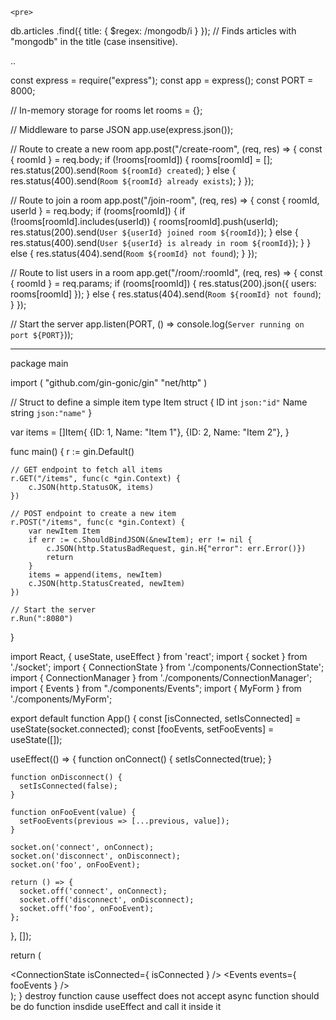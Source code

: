     <pre> 
      
   db.articles .find({ title: { $regex: /mongodb/i } }); // Finds articles with "mongodb" in the title (case insensitive).
     
  ..  

 const express = require("express"); 
const app = express();
const PORT = 8000;

// In-memory storage for rooms
let rooms = {};

// Middleware to parse JSON
app.use(express.json());

// Route to create a new room
app.post("/create-room", (req, res) => {
  const { roomId } = req.body;
  if (!rooms[roomId]) {
    rooms[roomId] = [];
    res.status(200).send(`Room ${roomId} created`);
  } else {
    res.status(400).send(`Room ${roomId} already exists`);
  }
});

// Route to join a room
app.post("/join-room", (req, res) => {
  const { roomId, userId } = req.body;
  if (rooms[roomId]) {
    if (!rooms[roomId].includes(userId)) {
      rooms[roomId].push(userId);
      res.status(200).send(`User ${userId} joined room ${roomId}`);
    } else {
      res.status(400).send(`User ${userId} is already in room ${roomId}`);
    }
  } else {
    res.status(404).send(`Room ${roomId} not found`);
  }
});

// Route to list users in a room
app.get("/room/:roomId", (req, res) => {
  const { roomId } = req.params;
  if (rooms[roomId]) {
    res.status(200).json({ users: rooms[roomId] });
  } else {
    res.status(404).send(`Room ${roomId} not found`);
  }
});

// Start the server
app.listen(PORT, () => console.log(`Server running on port ${PORT}`));


 ------------------------------------------------------------------------------------------------------------------------------------------------------------------------------------------------



  package main

import (
    "github.com/gin-gonic/gin"
    "net/http"
)

// Struct to define a simple item
type Item struct {
    ID   int    `json:"id"`
    Name string `json:"name"`
}

var items = []Item{
    {ID: 1, Name: "Item 1"},
    {ID: 2, Name: "Item 2"},
}

func main() {
    r := gin.Default()

    // GET endpoint to fetch all items
    r.GET("/items", func(c *gin.Context) {
        c.JSON(http.StatusOK, items)
    })

    // POST endpoint to create a new item
    r.POST("/items", func(c *gin.Context) {
        var newItem Item
        if err := c.ShouldBindJSON(&newItem); err != nil {
            c.JSON(http.StatusBadRequest, gin.H{"error": err.Error()})
            return
        }
        items = append(items, newItem)
        c.JSON(http.StatusCreated, newItem)
    })

    // Start the server
    r.Run(":8080")
}

import React, { useState, useEffect } from 'react';
import { socket } from './socket';
import { ConnectionState } from './components/ConnectionState';
import { ConnectionManager } from './components/ConnectionManager';
import { Events } from "./components/Events";
import { MyForm } from './components/MyForm';

export default function App() {
  const [isConnected, setIsConnected] = useState(socket.connected);
  const [fooEvents, setFooEvents] = useState([]);

  useEffect(() => {
    function onConnect() {
      setIsConnected(true);
    }

    function onDisconnect() {
      setIsConnected(false);
    }

    function onFooEvent(value) {
      setFooEvents(previous => [...previous, value]);
    }

    socket.on('connect', onConnect);
    socket.on('disconnect', onDisconnect);
    socket.on('foo', onFooEvent);

    return () => {
      socket.off('connect', onConnect);
      socket.off('disconnect', onDisconnect);
      socket.off('foo', onFooEvent);
    };
  }, []);

  return (
    <div className="App">
      <ConnectionState isConnected={ isConnected } />
      <Events events={ fooEvents } />
      <ConnectionManager />
      <MyForm />
    </div>
  );
}
  destroy function cause useffect does not accept async function should be do function insdide useEffect and call it inside it 
</pre>
 
